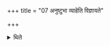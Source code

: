+++
title = "07 अनुष्टुभा व्याहेति विज्ञायते"

+++

<details><summary>थिते</summary>

अनुष्टुभा व्याहेति विज्ञायते ७
</details>

